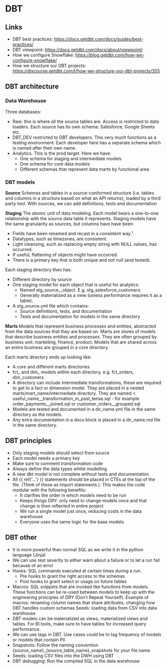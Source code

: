 # DBT

## Links
- DBT best practices: https://docs.getdbt.com/docs/guides/best-practices/
- DBT viewpoint: https://docs.getdbt.com/docs/about/viewpoint/
- How we configure Snowflake: https://blog.getdbt.com/how-we-configure-snowflake/
- How we structure our DBT projects: https://discourse.getdbt.com/t/how-we-structure-our-dbt-projects/355


## DBT architecture
### Data Warehouse 
Three databases:
- Raw: this is where all the source tables are. Access is restricted to data loaders. Each source has its own schema: Salesforce, Google Sheets etc. 
- DBT_DEV restricted to DBT developers. This very much functions as a testing environment. Each developer here has a separate schema which is named after their own name. 
- Analytics. This is the prod target. Here we have: 
    - One schema for staging and intermediate models
    - One schema for core data models 
    - Different schemas that represent data marts by functional area 

### DBT models
**Source**
Schemas and tables in a source-conformed structure (i.e. tables and columns in a structure based on what an API returns), loaded by a third party tool. 
With sources, we can add definitions, tests and documentation

**Staging**
The atomic unit of data modeling. Each model bears a one-to-one relationship with the source data table it represents. Staging models have the same granularity as sources, but columns have have been: 
- Fields have been renamed and recast in a consistent way.¹
- Datatypes, such as timezones, are consistent.
- Light cleansing, such as replacing empty string with NULL values, has occurred.
- If useful, flattening of objects might have occurred.
- There is a primary key that is both unique and not null (and tested).

Each staging directory then has: 
- Different directory by source
- One staging model for each object that is useful for analytics:
    - Named stg_source__object. E.g. stg_salesforce_customers.
    - Generally materialized as a view (unless performance requires it as a table).
- A stg_source.yml file which contains:
    - Source definitions, tests, and documentation
    - Tests and documentation for models in the same directory

**Marts**
Models that represent business processes and entities, abstracted from the data sources that they are based on. Marts are stores of models that describe business entities and processes. They are often grouped by business unit: marketing, finance, product. Models that are shared across an entire business are grouped in a core directory. 

Each marts directory ends up looking like: 
- A core and different marts directories
- fct_ and dim_ models within each directory, e.g. fct_orders, dim_customers
- A directory can include intermediate transformations, these are required to get to a fact or dimension model. They are placed in a nested marts/mart_name/intermediate directory. They are named <
useful_name__transformation_in_past_tense.sql - for example order_payments__joined.sql or customer_orders__grouped.sql
- Models are tested and documented in a dir_name.yml file in the same directory as the models.
- Any extra documentation in a docs block is placed in a dir_name.md file in the same directory.

## DBT principles
- Only staging models should select from source
- Each model needs a primary key 
- Make sure to comment transformation code 
- Always define the data types whilst modelling 
- A new dbt model is not complete without tests and documentation.
- All {{ ref('...') }} statements should be placed in CTEs at the top of the file. (Think of these as import statements.). This makes the code modular with the following benefits: 
    - It clarifies the order in which models need to be run
    - Keeps things DRY: only need to change models once and that change is then reflected in entire project 
    - We run a single model just once, reducing costs in the data warehouse 
    - Everyone uses the same logic for the base models 

## DBT other
- It is more powerful than normal SQL as we write it in the python language (Jinja)
- We can use test severity to either warn about a failure or to let a run fail because of an error 
- Hooks: SQL commands executed at certain times during a run. 
    - Pre hooks to grant the right access to the schemas 
    - Post hooks to grant select or usage on future tables 
- Macros: SQL snippets that are invoked like functions from models. These functions can be re-used between models to keep up with the engineering principles of DRY (Don’t Repeat Yourself). Example of macros: renaming column names that share attributes, changing how DBT handles custom schemas Seeds: loading data from CSV into data warehouse 
- DBT models can be materialized as views, materialized views and tables. For BI tools, make sure to have tables for increased query performance. 
- We can use tags in DBT. Use cases could be to tag frequency of models or models that contain PII 
- Snapshots: Follow the naming convention {source_name}_{source_table_name}_snapshots for your file name
- Seeds: loading CSV files into the DWH using DBT
- DBT debugging: Run the compiled SQL in the data warehouse